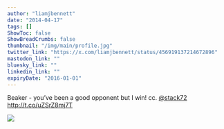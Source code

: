 ```yaml
---
author: "liamjbennett"
date: "2014-04-17"
tags: []
ShowToc: false
ShowBreadCrumbs: false
thumbnail: "/img/main/profile.jpg"
twitter_link: "https://x.com/liamjbennett/status/456919137214672896"
mastodon_link: ""
bluesky_link: ""
linkedin_link: ""
expiryDate: "2016-01-01"
---
```


Beaker - you’ve been a good opponent but I win! cc. [@stack72](https://x.com/stack72) http://t.co/uZSrZ8mj7T

![](https://pbs.twimg.com/media/BldNiMdCEAAY2ch.png)
